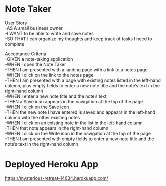 # Note Taker 

User Story<br>
-AS A small business owner<br>
-I WANT to be able to write and save notes<br>
-SO THAT I can organize my thoughts and keep track of tasks I need to complete<br>

Acceptance Criteria<br>
-GIVEN a note-taking application<br>
-WHEN I open the Note Taker<br>
-THEN I am presented with a landing page with a link to a notes page<br>
-WHEN I click on the link to the notes page<br>
-THEN I am presented with a page with existing notes listed in the left-hand column, plus empty fields to enter a new note title and the note’s text in the right-hand column<br>
-WHEN I enter a new note title and the note’s text<br>
-THEN a Save icon appears in the navigation at the top of the page<br>
-WHEN I click on the Save icon<br>
-THEN the new note I have entered is saved and appears in the left-hand column with the other existing notes<br>
-WHEN I click on an existing note in the list in the left-hand column<br>
-THEN that note appears in the right-hand column<br>
-WHEN I click on the Write icon in the navigation at the top of the page<br>
-THEN I am presented with empty fields to enter a new note title and the note’s text in the right-hand column<br>

# Deployed Heroku App<br>
https://mysterious-retreat-14634.herokuapp.com/
